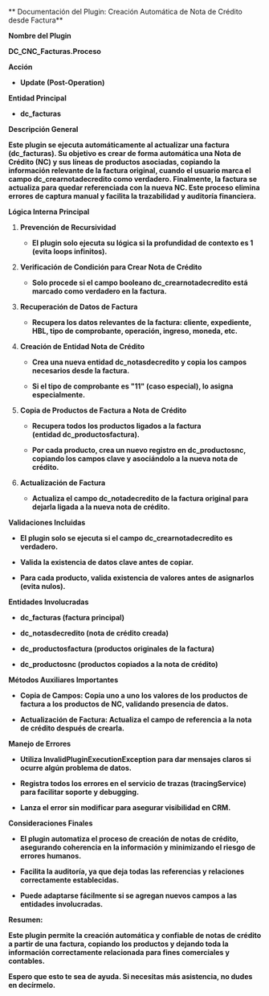 ** Documentación del Plugin: Creación Automática de Nota de Crédito
desde Factura**

**Nombre del Plugin**

**DC_CNC_Facturas.Proceso**

**Acción**

- **Update (Post-Operation)**

**Entidad Principal**

- **dc_facturas**

**Descripción General**

**Este plugin se ejecuta automáticamente al actualizar una factura
(dc_facturas). Su objetivo es crear de forma automática una Nota de
Crédito (NC) y sus líneas de productos asociadas, copiando la
información relevante de la factura original, cuando el usuario marca el
campo dc_crearnotadecredito como verdadero. Finalmente, la factura se
actualiza para quedar referenciada con la nueva NC. Este proceso elimina
errores de captura manual y facilita la trazabilidad y auditoría
financiera.**

**Lógica Interna Principal**

1.  **Prevención de Recursividad**

    - **El plugin solo ejecuta su lógica si la profundidad de contexto
      es 1 (evita loops infinitos).**

2.  **Verificación de Condición para Crear Nota de Crédito**

    - **Solo procede si el campo booleano dc_crearnotadecredito está
      marcado como verdadero en la factura.**

3.  **Recuperación de Datos de Factura**

    - **Recupera los datos relevantes de la factura: cliente,
      expediente, HBL, tipo de comprobante, operación, ingreso, moneda,
      etc.**

4.  **Creación de Entidad Nota de Crédito**

    - **Crea una nueva entidad dc_notasdecredito y copia los campos
      necesarios desde la factura.**

    - **Si el tipo de comprobante es "11" (caso especial), lo asigna
      especialmente.**

5.  **Copia de Productos de Factura a Nota de Crédito**

    - **Recupera todos los productos ligados a la factura
      (entidad dc_productosfactura).**

    - **Por cada producto, crea un nuevo registro en dc_productosnc,
      copiando los campos clave y asociándolo a la nueva nota de
      crédito.**

6.  **Actualización de Factura**

    - **Actualiza el campo dc_notadecredito de la factura original para
      dejarla ligada a la nueva nota de crédito.**

**Validaciones Incluidas**

- **El plugin solo se ejecuta si el campo dc_crearnotadecredito es
  verdadero.**

- **Valida la existencia de datos clave antes de copiar.**

- **Para cada producto, valida existencia de valores antes de asignarlos
  (evita nulos).**

**Entidades Involucradas**

- **dc_facturas (factura principal)**

- **dc_notasdecredito (nota de crédito creada)**

- **dc_productosfactura (productos originales de la factura)**

- **dc_productosnc (productos copiados a la nota de crédito)**

**Métodos Auxiliares Importantes**

- **Copia de Campos: Copia uno a uno los valores de los productos de
  factura a los productos de NC, validando presencia de datos.**

- **Actualización de Factura: Actualiza el campo de referencia a la nota
  de crédito después de crearla.**

**Manejo de Errores**

- **Utiliza InvalidPluginExecutionException para dar mensajes claros si
  ocurre algún problema de datos.**

- **Registra todos los errores en el servicio de trazas (tracingService)
  para facilitar soporte y debugging.**

- **Lanza el error sin modificar para asegurar visibilidad en CRM.**

**Consideraciones Finales**

- **El plugin automatiza el proceso de creación de notas de crédito,
  asegurando coherencia en la información y minimizando el riesgo de
  errores humanos.**

- **Facilita la auditoría, ya que deja todas las referencias y
  relaciones correctamente establecidas.**

- **Puede adaptarse fácilmente si se agregan nuevos campos a las
  entidades involucradas.**

**Resumen:**

**Este plugin permite la creación automática y confiable de notas de
crédito a partir de una factura, copiando los productos y dejando toda
la información correctamente relacionada para fines comerciales y
contables.**

**Espero que esto te sea de ayuda. Si necesitas más asistencia, no dudes
en decírmelo.**
